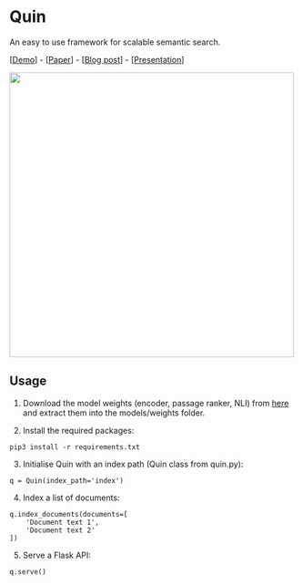# Quin
An easy to use framework for scalable semantic search.

[<a href="https://quin.algoprog.com">Demo</a>] - [<a href="https://www.researchgate.net/publication/342815574_Latent_Retrieval_for_Large-Scale_Fact-Checking_and_Question_Answering_with_NLI_training">Paper</a>] - [<a href="https://towardsdatascience.com/building-a-semantic-search-engine-for-large-scale-fact-checking-and-question-answering-9aa356632432">Blog post</a>] - [<a href="https://docs.google.com/presentation/d/1QpDF4xWgLSF-2DC1q5M_9MN7pASn-2T6NgKkhJ-NTZ8/edit?usp=sharing">Presentation</a>]

<img src="https://miro.medium.com/max/1400/1*-LaR_PfEbfJcH_BpD0Sptg.png" width="500"/>

## Usage

1) Download the model weights (encoder, passage ranker, NLI) from <a href="https://drive.google.com/file/d/1dBMCxa7xYvGNMZGyonOQO1nyoB_CgXAe/view?usp=sharing">here</a> and extract them into the models/weights folder.

2) Install the required packages:
```
pip3 install -r requirements.txt
```

3) Initialise Quin with an index path (Quin class from quin.py):
```python3
q = Quin(index_path='index')
```

4) Index a list of documents:
```python3
q.index_documents(documents=[
    'Document text 1',
    'Document text 2'
])
```

5) Serve a Flask API:
```python3
q.serve()
```

